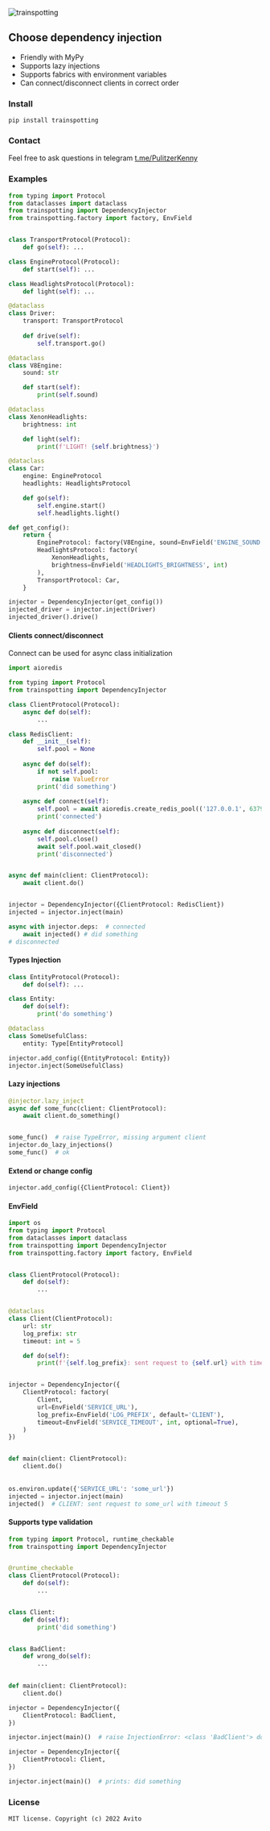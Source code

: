 ![trainspotting](https://upload.wikimedia.org/wikipedia/commons/thumb/d/d3/Trainspotting-logo.svg/456px-Trainspotting-logo.svg.png)
## Choose dependency injection
* Friendly with MyPy
* Supports lazy injections
* Supports fabrics with environment variables
* Can connect/disconnect clients in correct order 
### Install
```
pip install trainspotting
```

### Contact
Feel free to ask questions in telegram [t.me/PulitzerKenny](<https://t.me/PulitzerKenny>)

### Examples
```python
from typing import Protocol
from dataclasses import dataclass
from trainspotting import DependencyInjector
from trainspotting.factory import factory, EnvField


class TransportProtocol(Protocol):
    def go(self): ...

class EngineProtocol(Protocol):
    def start(self): ...

class HeadlightsProtocol(Protocol):
    def light(self): ...

@dataclass
class Driver:
    transport: TransportProtocol
    
    def drive(self):
        self.transport.go()

@dataclass
class V8Engine:
    sound: str

    def start(self):
        print(self.sound)

@dataclass
class XenonHeadlights:
    brightness: int

    def light(self):
        print(f'LIGHT! {self.brightness}')

@dataclass
class Car:
    engine: EngineProtocol
    headlights: HeadlightsProtocol

    def go(self):
        self.engine.start()
        self.headlights.light()

def get_config():
    return {
        EngineProtocol: factory(V8Engine, sound=EnvField('ENGINE_SOUND')),
        HeadlightsProtocol: factory(
            XenonHeadlights, 
            brightness=EnvField('HEADLIGHTS_BRIGHTNESS', int)
        ),
        TransportProtocol: Car,
    }

injector = DependencyInjector(get_config())
injected_driver = injector.inject(Driver)
injected_driver().drive()
```

#### Clients connect/disconnect
Connect can be used for async class initialization 
```python
import aioredis

from typing import Protocol
from trainspotting import DependencyInjector

class ClientProtocol(Protocol):
    async def do(self):
        ...

class RedisClient:
    def __init__(self):
        self.pool = None
        
    async def do(self):
        if not self.pool:
            raise ValueError
        print('did something')
    
    async def connect(self):
        self.pool = await aioredis.create_redis_pool(('127.0.0.1', 6379))
        print('connected')
        
    async def disconnect(self):
        self.pool.close()
        await self.pool.wait_closed()
        print('disconnected')


async def main(client: ClientProtocol):
    await client.do()


injector = DependencyInjector({ClientProtocol: RedisClient})
injected = injector.inject(main)

async with injector.deps:  # connected
    await injected() # did something
# disconnected
```

#### Types Injection
```python
class EntityProtocol(Protocol):
    def do(self): ...

class Entity:
    def do(self):
        print('do something')

@dataclass
class SomeUsefulClass:
    entity: Type[EntityProtocol]

injector.add_config({EntityProtocol: Entity})
injector.inject(SomeUsefulClass)
```

#### Lazy injections
```python
@injector.lazy_inject
async def some_func(client: ClientProtocol):
    await client.do_something()


some_func()  # raise TypeError, missing argument client
injector.do_lazy_injections()
some_func()  # ok
```

#### Extend or change config
```python
injector.add_config({ClientProtocol: Client})
```

#### EnvField
```python
import os
from typing import Protocol
from dataclasses import dataclass
from trainspotting import DependencyInjector
from trainspotting.factory import factory, EnvField


class ClientProtocol(Protocol):
    def do(self):
        ...


@dataclass
class Client(ClientProtocol):
    url: str
    log_prefix: str
    timeout: int = 5

    def do(self):
        print(f'{self.log_prefix}: sent request to {self.url} with timeout {self.timeout}')


injector = DependencyInjector({
    ClientProtocol: factory(
        Client,
        url=EnvField('SERVICE_URL'),
        log_prefix=EnvField('LOG_PREFIX', default='CLIENT'),
        timeout=EnvField('SERVICE_TIMEOUT', int, optional=True),
    )
})


def main(client: ClientProtocol):
    client.do()
    
    
os.environ.update({'SERVICE_URL': 'some_url'})
injected = injector.inject(main)
injected()  # CLIENT: sent request to some_url with timeout 5
```


#### Supports type validation
```python
from typing import Protocol, runtime_checkable
from trainspotting import DependencyInjector


@runtime_checkable
class ClientProtocol(Protocol):
    def do(self):
        ...


class Client:
    def do(self):
        print('did something')


class BadClient:
    def wrong_do(self):
        ...
    

def main(client: ClientProtocol):
    client.do()

injector = DependencyInjector({
    ClientProtocol: BadClient,
})

injector.inject(main)()  # raise InjectionError: <class 'BadClient'> does not realize <class 'ClientProtocol'> interface

injector = DependencyInjector({
    ClientProtocol: Client,
})

injector.inject(main)()  # prints: did something
```


### License
`MIT license. Copyright (c) 2022 Avito`